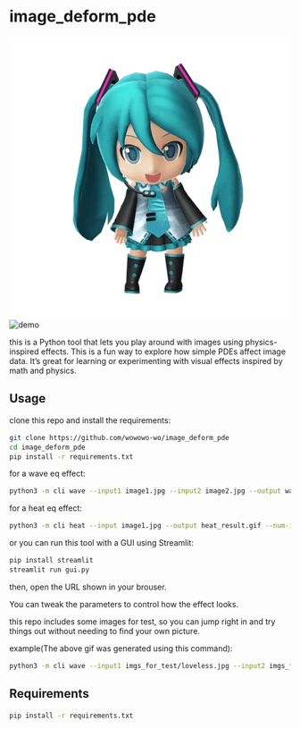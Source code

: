 # image_deform_pde

![demo](ex/result.gif)
![demo](ex/result2.gif)

this is a Python tool that lets you play around with images using physics-inspired effects.
This is a fun way to explore how simple PDEs affect image data. It’s great for learning or experimenting with visual effects inspired by math and physics.


## Usage

clone this repo and install the requirements:

```bash
git clone https://github.com/wowowo-wo/image_deform_pde
cd image_deform_pde
pip install -r requirements.txt
```

for a wave eq effect:

```bash
python3 -m cli wave --input1 image1.jpg --input2 image2.jpg --output wave_result.gif --num-iter 512 --skip-step 2 --weight 0.2 --noise-freq 3 --noise-strength 5.0
```

for a heat eq effect:

```bash
python3 -m cli heat --input image1.jpg --output heat_result.gif --num-iter 200 --skip-step 2 --weight 0.2 --noise-freq 3 --noise-strength 5.0
```

or you can run this tool with a GUI using Streamlit:

```bash
pip install streamlit
streamlit run gui.py
```

then, open the URL shown in your brouser.


You can tweak the parameters to control how the effect looks.


this repo includes some images for test, so you can jump right in and try things out without needing to find your own picture.

example(The above gif was generated using this command):

```bash
python3 -m cli wave --input1 imgs_for_test/loveless.jpg --input2 imgs_for_test/mikudayo.webp --output result.gif --num-iter 512 --skip-step 2 --weight 0.2 --noise-freq 3 --noise-strength 5.0
```

## Requirements

```bash
pip install -r requirements.txt
```

